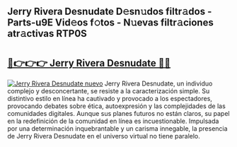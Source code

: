 ## Jerry Rivera Desnudate D𝚎sn𝚞dos filtr𝚊dos - Parts-u9E Vid𝚎os f𝚘tos - N𝚞evas filtr𝚊ciones atr𝚊ctivas RTP0S

# <h2><a href="http://mb4mof.tromn.icu/?c=Jerry+Rivera+Desnudate">🔗👉👉👉 Jerry Rivera Desnudate 🔗🔗</a></h2>

[![Jerry Rivera Desnudate nuevo](https://i.imgur.com/pEAQMta.gif)](http://mb4mof.tromn.icu/?c=Jerry+Rivera+Desnudate)
Jerry Rivera Desnudate, un individuo complejo y desconcertante, se resiste a la caracterización simple. Su distintivo estilo en línea ha cautivado y provocado a los espectadores, provocando debates sobre ética, autoexpresión y las complejidades de las comunidades digitales. Aunque sus planes futuros no están claros, su papel en la redefinición de la comunidad en línea es incuestionable. Impulsada por una determinación inquebrantable y un carisma innegable, la presencia de Jerry Rivera Desnudate en el universo virtual no tiene paralelo.

